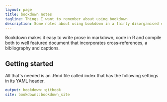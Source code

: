 ```yaml
---
layout: page
title: bookdown notes
tagline: Things I want to remember about using bookdown
description: Some notes about using bookdown in a fairly disorganised collection
---
```


Bookdown makes it easy to write prose in markdown, code in R and compile both to well featured document that incorporates cross-references, a bibliography and captions.

## Getting started
All that's needed is an .Rmd file called index that has the following settings in its YAML header. 

```YAML
output: bookdown::gitbook
site: bookdown::bookdown_site
```
